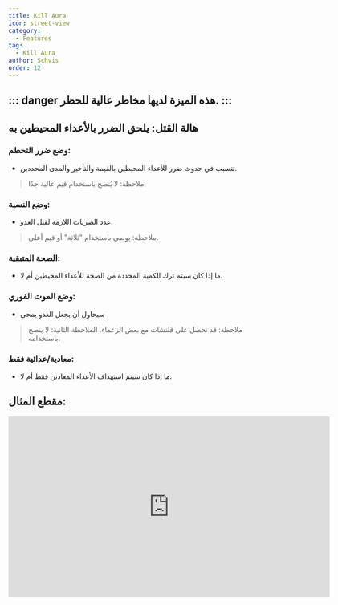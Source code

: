 ```yaml
---
title: Kill Aura
icon: street-view
category:
  - Features
tag:
  - Kill Aura
author: Schvis
order: 12
---
```


::: danger هذه الميزة لديها مخاطر عالية للحظر.
:::
---
## هالة القتل: يلحق الضرر بالأعداء المحيطين به

### وضع ضرر التحطم:
- تتسبب في حدوث ضرر للأعداء المحيطين بالقيمة والتأخير والمدى المحددين.
> ملاحظة: لا يُنصح باستخدام قيم عالية جدًا.
### وضع النسبة:
- عدد الضربات اللازمة لقتل العدو.
>ملاحظة: يوصى باستخدام "ثلاثة" أو قيم أعلى.
### الصحة المتبقية:
- ما إذا كان سيتم ترك الكمية المحددة من الصحة للأعداء المحيطين أم لا.
### وضع الموت الفوري:
- سيحاول أن يجعل العدو يمحى
> ملاحظة: قد تحصل على قلتشات مع بعض الزعماء.
> الملاحظة الثانية: لا ينصح باستخدامه.
### معادية/عدائية فقط:
- ما إذا كان سيتم استهداف الأعداء المعادين فقط أم لا.

## مقطع المثال:

<div class="iframe-container"><iframe width="640" height="360" src="https://www.youtube.com/embed/NiAh00VBy-w?list=PL5eI1Tb64p56g27qfYk7VuFTz4FK6YrKa" title="Korepi - Kill Aura" frameborder="0" allow="accelerometer; autoplay; clipboard-write; encrypted-media; gyroscope; picture-in-picture; web-share" allowfullscreen></iframe></div>




